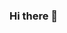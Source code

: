 ### Hi there 👋

<!--
**idontgitthiscode/idontgitthiscode** is a ✨ _special_ ✨ repository because its `README.md` (this file) appears on your GitHub profile.

Hey, my name is Torben(29) I'm a 💻WebDev Rookie from Hamburg, 🇩🇪 Germany. My previous Major was Business Psychology 🧠 before that I worked 10 years in Sales and Marketing. But I was always into Computer Science. So here I am.🖖✌

👨‍💻 I'm currently learning JavaScript and getting deeper into Bootstrap5.

🐙 I'm up for contributions!


My Hobbies are:
📚🖥🕹🌌🍜🐈🏋️‍♂️♟ (✈)
